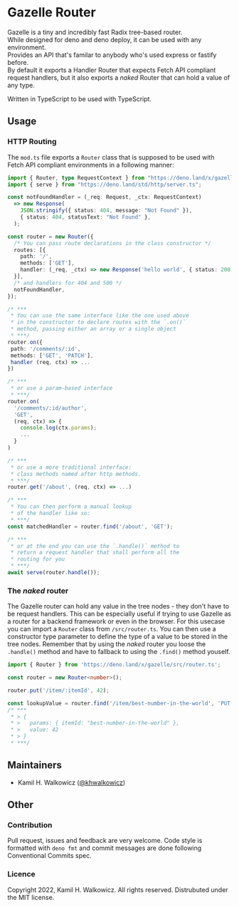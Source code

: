 # Gazelle Router

Gazelle is a tiny and incredibly fast Radix tree-based router.\
While designed for deno and deno deploy, it can be used with any environment.\
Provides an API that's familar to anybody who's used express or fastify before.\
By default it exports a Handler Router that expects Fetch API compliant request handlers, but it also exports a _naked_
Router that can hold a value of any type.

Written in TypeScript to be used with TypeScript.

## Usage

### HTTP Routing

The `mod.ts` file exports a `Router` class that is supposed to be used with Fetch API compliant environments in a
following manner:

```ts
import { Router, type RequestContext } from "https://deno.land/x/gazelle/mod.ts";
import { serve } from "https://deno.land/std/http/server.ts";

const notFoundHandler = (_req: Request, _ctx: RequestContext)
  => new Response(
    JSON.stringify({ status: 404, message: "Not Found" }),
    { status: 404, statusText: "Not Found" },
  );

const router = new Router({
  /* You can pass route declarations in the class constructor */
  routes: [{ 
    path: '/', 
    methods: ['GET'], 
    handler: (_req, _ctx) => new Response('hello world', { status: 200 })
  }],
  /* and handlers for 404 and 500 */
  notFoundHandler,
});

/* ***
 * You can use the same interface like the one used above
 * in the constructor to declare routes with the `.on()`
 * method, passing either an array or a single object
 * ***/
router.on({
 path: '/comments/:id',
 methods: ['GET', 'PATCH'],
 handler (req, ctx) => ...
})

/* ***
 * or use a param-based interface
 * ***/
router.on(
  '/comments/:id/author',
  'GET',
  (req, ctx) => {
    console.log(ctx.params);
    ...
  }
)

/* ***
 * or use a more traditional interface: 
 * class methods named after http methods.
 * ***/
router.get('/about', (req, ctx) => ...)

/* ***
 * You can then perform a manual lookup 
 * of the handler like so:
 * ***/
const matchedHandler = router.find('/about', 'GET');

/* ***
 * or at the end you can use the `.handle()` method to
 * return a request handler that shall perform all the
 * routing for you
 * ***/
await serve(router.handle());
```

### The _naked_ router

The Gazelle router can hold any value in the tree nodes - they don't have to be request handlers. This can be especially
useful if trying to use Gazelle as a router for a backend framework or even in the browser. For this usecase you can
import a `Router` class from `/src/router.ts`. You can then use a constructor type parameter to define the type of a
value to be stored in the tree nodes. Remember that by using the _naked_ router you loose the `.handle()` method and
have to fallback to using the `.find()` method youself.

```ts
import { Router } from 'https://deno.land/x/gazelle/src/router.ts';

const router = new Router<number>();

router.put('/item/:itemId', 42);

const lookupValue = router.find('/item/best-number-in-the-world', 'PUT');
/* ***
 * > {
 * >   params: { itemId: "best-number-in-the-world" },
 * >   value: 42
 * > }
 * ***/
```

## Maintainers

- Kamil H. Walkowicz ([@khwalkowicz](https://github.com/khwalkowicz))

## Other

### Contribution

Pull request, issues and feedback are very welcome. Code style is formatted with `deno fmt` and commit messages are done
following Conventional Commits spec.

### Licence

Copyright 2022, Kamil H. Walkowicz. All rights reserved. Distrubuted under the MIT license.
